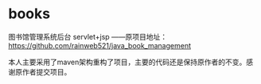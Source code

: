 # books
图书馆管理系统后台 servlet+jsp ——原项目地址：https://github.com/rainweb521/java_book_management

本人主要采用了maven架构重构了项目，主要的代码还是保持原作者的不变。感谢原作者提交项目。



